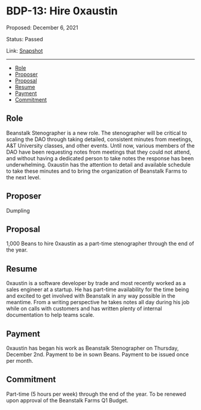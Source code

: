 # BDP-13: Hire 0xaustin

Proposed: December 6, 2021

Status: Passed

Link: [Snapshot](https://snapshot.org/#/beanstalkfarms.eth/proposal/0x1d82b1bfc7d032996942cdd3f0d657fdb8680dac0b3f22660355c84cf43c3035)

---

- [Role](#role)
- [Proposer](#proposer)
- [Proposal](#proposal)
- [Resume](#resume)
- [Payment](#payment)
- [Commitment](#commitment)

## Role

Beanstalk Stenographer is a new role. The stenographer will be critical to scaling the DAO through taking detailed, consistent minutes from meetings, A&T University classes, and other events. Until now, various members of the DAO have been requesting notes from meetings that they could not attend, and without having a dedicated person to take notes the response has been underwhelming. 0xaustin has the attention to detail and available schedule to take these minutes and to bring the organization of Beanstalk Farms to the next level.

## Proposer

Dumpling

## Proposal

1,000 Beans to hire 0xaustin as a part-time stenographer through the end of the year.

## Resume

0xaustin is a software developer by trade and most recently worked as a sales engineer at a startup. He has part-time availability for the time being and excited to get involved with Beanstalk in any way possible in the meantime. From a writing perspective he takes notes all day during his job while on calls with customers and has written plenty of internal documentation to help teams scale. 

## Payment

0xaustin has began his work as Beanstalk Stenographer on Thursday, December 2nd. Payment to be in sown Beans. Payment to be issued once per month.

## Commitment

Part-time (5 hours per week) through the end of the year. To be renewed upon approval of the Beanstalk Farms Q1 Budget.
